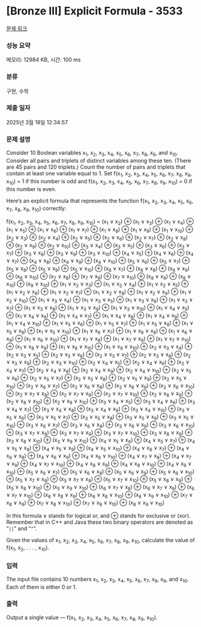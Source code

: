 # [Bronze III] Explicit Formula - 3533 

[문제 링크](https://www.acmicpc.net/problem/3533) 

### 성능 요약

메모리: 12984 KB, 시간: 100 ms

### 분류

구현, 수학

### 제출 일자

2025년 3월 18일 12:34:57

### 문제 설명

<p>Consider 10 Boolean variables x<sub>1</sub>, x<sub>2</sub>, x<sub>3</sub>, x<sub>4</sub>, x<sub>5</sub>, x<sub>6</sub>, x<sub>7</sub>, x<sub>8</sub>, x<sub>9</sub>, and x<sub>10</sub>. Consider all pairs and triplets of distinct variables among these ten. (There are 45 pairs and 120 triplets.) Count the number of pairs and triplets that contain at least one variable equal to 1. Set f(x<sub>1</sub>, x<sub>2</sub>, x<sub>3</sub>, x<sub>4</sub>, x<sub>5</sub>, x<sub>6</sub>, x<sub>7</sub>, x<sub>8</sub>, x<sub>9</sub>, x<sub>10</sub>) = 1 if this number is odd and f(x<sub>1</sub>, x<sub>2</sub>, x<sub>3</sub>, x<sub>4</sub>, x<sub>5</sub>, x<sub>6</sub>, x<sub>7</sub>, x<sub>8</sub>, x<sub>9</sub>, x<sub>10</sub>) = 0 if this number is even.</p>

<p>Here’s an explicit formula that represents the function f(x<sub>1</sub>, x<sub>2</sub>, x<sub>3</sub>, x<sub>4</sub>, x<sub>5</sub>, x<sub>6</sub>, x<sub>7</sub>, x<sub>8</sub>, x<sub>9</sub>, x<sub>10</sub>) correctly:</p>

<p>f(x<sub>1</sub>, x<sub>2</sub>, x<sub>3</sub>, x<sub>4</sub>, x<sub>5</sub>, x<sub>6</sub>, x<sub>7</sub>, x<sub>8</sub>, x<sub>9</sub>, x<sub>10</sub>) = (x<sub>1</sub> ∨ x<sub>2</sub>) ⊕ (x<sub>1</sub> ∨ x<sub>3</sub>) ⊕ (x<sub>1</sub> ∨ x<sub>4</sub>) ⊕ (x<sub>1</sub> ∨ x<sub>5</sub>) ⊕ (x<sub>1</sub> ∨ x<sub>6</sub>) ⊕ (x<sub>1</sub> ∨ x<sub>7</sub>) ⊕ (x<sub>1</sub> ∨ x<sub>8</sub>) ⊕ (x<sub>1</sub> ∨ x<sub>9</sub>) ⊕ (x<sub>1</sub> ∨ x<sub>10</sub>) ⊕ (x<sub>2</sub> ∨ x<sub>3</sub>) ⊕ (x<sub>2</sub> ∨ x<sub>4</sub>) ⊕ (x<sub>2</sub> ∨ x<sub>5</sub>) ⊕ (x<sub>2</sub> ∨ x<sub>6</sub>) ⊕ (x<sub>2</sub> ∨ x<sub>7</sub>) ⊕ (x<sub>2</sub> ∨ x<sub>8</sub>) ⊕ (x<sub>2</sub> ∨ x<sub>9</sub>) ⊕ (x<sub>2</sub> ∨ x<sub>10</sub>) ⊕ (x<sub>3</sub> ∨ x<sub>4</sub>) ⊕ (x<sub>3</sub> ∨ x<sub>5</sub>) ⊕ (x<sub>3</sub> ∨ x<sub>6</sub>) ⊕ (x<sub>3</sub> ∨ x<sub>7</sub>) ⊕ (x<sub>3</sub> ∨ x<sub>8</sub>) ⊕ (x<sub>3</sub> ∨ x<sub>9</sub>) ⊕ (x<sub>3</sub> ∨ x<sub>10</sub>) ⊕ (x<sub>4</sub> ∨ x<sub>5</sub>) ⊕ (x<sub>4</sub> ∨ x<sub>6</sub>) ⊕ (x<sub>4</sub> ∨ x<sub>7</sub>) ⊕ (x<sub>4</sub> ∨ x<sub>8</sub>) ⊕ (x<sub>4</sub> ∨ x<sub>9</sub>) ⊕ (x<sub>4</sub> ∨ x<sub>10</sub>) ⊕ (x<sub>5</sub> ∨ x<sub>6</sub>) ⊕ (x<sub>5</sub> ∨ x<sub>7</sub>) ⊕ (x<sub>5</sub> ∨ x<sub>8</sub>) ⊕ (x<sub>5</sub> ∨ x<sub>9</sub>) ⊕ (x<sub>5</sub> ∨ x<sub>10</sub>) ⊕ (x<sub>6</sub> ∨ x<sub>7</sub>) ⊕ (x<sub>6</sub> ∨ x<sub>8</sub>) ⊕ (x<sub>6</sub> ∨ x<sub>9</sub>) ⊕ (x<sub>6</sub> ∨ x<sub>10</sub>) ⊕ (x<sub>7</sub> ∨ x<sub>8</sub>) ⊕ (x<sub>7</sub> ∨ x<sub>9</sub>) ⊕ (x<sub>7</sub> ∨ x<sub>10</sub>) ⊕ (x<sub>8</sub> ∨ x<sub>9</sub>) ⊕ (x<sub>8</sub> ∨ x<sub>10</sub>) ⊕ (x<sub>9</sub> ∨ x<sub>10</sub>) ⊕ (x<sub>1</sub> ∨ x<sub>2</sub> ∨ x<sub>3</sub>) ⊕ (x<sub>1</sub> ∨ x<sub>2</sub> ∨ x<sub>4</sub>) ⊕ (x<sub>1</sub> ∨ x<sub>2</sub> ∨ x<sub>5</sub>) ⊕ (x<sub>1</sub> ∨ x<sub>2</sub> ∨ x<sub>6</sub>) ⊕ (x<sub>1</sub> ∨ x<sub>2</sub> ∨ x<sub>7</sub>) ⊕ (x<sub>1</sub> ∨ x<sub>2</sub> ∨ x<sub>8</sub>) ⊕ (x<sub>1</sub> ∨ x<sub>2</sub> ∨ x<sub>9</sub>) ⊕ (x<sub>1</sub> ∨ x<sub>2</sub> ∨ x<sub>10</sub>) ⊕ (x<sub>1</sub> ∨ x<sub>3</sub> ∨ x<sub>4</sub>) ⊕ (x<sub>1</sub> ∨ x<sub>3</sub> ∨ x<sub>5</sub>) ⊕ (x<sub>1</sub> ∨ x<sub>3</sub> ∨ x<sub>6</sub>) ⊕ (x<sub>1</sub> ∨ x<sub>3</sub> ∨ x<sub>7</sub>) ⊕ (x<sub>1</sub> ∨ x<sub>3</sub> ∨ x<sub>8</sub>) ⊕ (x<sub>1</sub> ∨ x<sub>3</sub> ∨ x<sub>9</sub>) ⊕ (x<sub>1</sub> ∨ x<sub>3</sub> ∨ x<sub>10</sub>) ⊕ (x<sub>1</sub> ∨ x<sub>4</sub> ∨ x<sub>5</sub>) ⊕ (x<sub>1</sub> ∨ x<sub>4</sub> ∨ x<sub>6</sub>) ⊕ (x<sub>1</sub> ∨ x<sub>4</sub> ∨ x<sub>7</sub>) ⊕ (x<sub>1</sub> ∨ x<sub>4</sub> ∨ x<sub>8</sub>) ⊕ (x<sub>1</sub> ∨ x<sub>4</sub> ∨ x<sub>9</sub>) ⊕ (x<sub>1</sub> ∨ x<sub>4</sub> ∨ x<sub>10</sub>) ⊕ (x<sub>1</sub> ∨ x<sub>5</sub> ∨ x<sub>6</sub>) ⊕ (x<sub>1</sub> ∨ x<sub>5</sub> ∨ x<sub>7</sub>) ⊕ (x<sub>1</sub> ∨ x<sub>5</sub> ∨ x<sub>8</sub>) ⊕ (x<sub>1</sub> ∨ x<sub>5</sub> ∨ x<sub>9</sub>) ⊕ (x<sub>1</sub> ∨ x<sub>5</sub> ∨ x<sub>10</sub>) ⊕ (x<sub>1</sub> ∨ x<sub>6</sub> ∨ x<sub>7</sub>) ⊕ (x<sub>1</sub> ∨ x<sub>6</sub> ∨ x<sub>8</sub>) ⊕ (x<sub>1</sub> ∨ x<sub>6</sub> ∨ x<sub>9</sub>) ⊕ (x<sub>1</sub> ∨ x<sub>6</sub> ∨ x<sub>10</sub>) ⊕ (x<sub>1</sub> ∨ x<sub>7</sub> ∨ x<sub>8</sub>) ⊕ (x<sub>1</sub> ∨ x<sub>7</sub> ∨ x<sub>9</sub>) ⊕ (x<sub>1</sub> ∨ x<sub>7</sub> ∨ x<sub>10</sub>) ⊕ (x<sub>1</sub> ∨ x<sub>8</sub> ∨ x<sub>9</sub>) ⊕ (x<sub>1</sub> ∨ x<sub>8</sub> ∨ x<sub>10</sub>) ⊕ (x<sub>1</sub> ∨ x<sub>9</sub> ∨ x<sub>10</sub>) ⊕ (x<sub>2</sub> ∨ x<sub>3</sub> ∨ x<sub>4</sub>) ⊕ (x<sub>2</sub> ∨ x<sub>3</sub> ∨ x<sub>5</sub>) ⊕ (x<sub>2</sub> ∨ x<sub>3</sub> ∨ x<sub>6</sub>) ⊕ (x<sub>2</sub> ∨ x<sub>3</sub> ∨ x<sub>7</sub>) ⊕ (x<sub>2</sub> ∨ x<sub>3</sub> ∨ x<sub>8</sub>) ⊕ (x<sub>2</sub> ∨ x<sub>3</sub> ∨ x<sub>9</sub>) ⊕ (x<sub>2</sub> ∨ x<sub>3</sub> ∨ x<sub>10</sub>) ⊕ (x<sub>2</sub> ∨ x<sub>4</sub> ∨ x<sub>5</sub>) ⊕ (x<sub>2</sub> ∨ x<sub>4</sub> ∨ x<sub>6</sub>) ⊕ (x<sub>2</sub> ∨ x<sub>4</sub> ∨ x<sub>7</sub>) ⊕ (x<sub>2</sub> ∨ x<sub>4</sub> ∨ x<sub>8</sub>) ⊕ (x<sub>2</sub> ∨ x<sub>4</sub> ∨ x<sub>9</sub>) ⊕ (x<sub>2</sub> ∨ x<sub>4</sub> ∨ x<sub>10</sub>) ⊕ (x<sub>2</sub> ∨ x<sub>5</sub> ∨ x<sub>6</sub>) ⊕ (x<sub>2</sub> ∨ x<sub>5</sub> ∨ x<sub>7</sub>) ⊕ (x<sub>2</sub> ∨ x<sub>5</sub> ∨ x<sub>8</sub>) ⊕ (x<sub>2</sub> ∨ x<sub>5</sub> ∨ x<sub>9</sub>) ⊕ (x<sub>2</sub> ∨ x<sub>5</sub> ∨ x<sub>10</sub>) ⊕ (x<sub>2</sub> ∨ x<sub>6</sub> ∨ x<sub>7</sub>) ⊕ (x<sub>2</sub> ∨ x<sub>6</sub> ∨ x<sub>8</sub>) ⊕ (x<sub>2</sub> ∨ x<sub>6</sub> ∨ x<sub>9</sub>) ⊕ (x<sub>2</sub> ∨ x<sub>6</sub> ∨ x<sub>10</sub>) ⊕ (x<sub>2</sub> ∨ x<sub>7</sub> ∨ x<sub>8</sub>) ⊕ (x<sub>2</sub> ∨ x<sub>7</sub> ∨ x<sub>9</sub>) ⊕ (x<sub>2</sub> ∨ x<sub>7</sub> ∨ x<sub>10</sub>) ⊕ (x<sub>2</sub> ∨ x<sub>8</sub> ∨ x<sub>9</sub>) ⊕ (x<sub>2</sub> ∨ x<sub>8</sub> ∨ x<sub>10</sub>) ⊕ (x<sub>2</sub> ∨ x<sub>9</sub> ∨ x<sub>10</sub>) ⊕ (x<sub>3</sub> ∨ x<sub>4</sub> ∨ x<sub>5</sub>) ⊕ (x<sub>3</sub> ∨ x<sub>4</sub> ∨ x<sub>6</sub>) ⊕ (x<sub>3</sub> ∨ x<sub>4</sub> ∨ x<sub>7</sub>) ⊕ (x<sub>3</sub> ∨ x<sub>4</sub> ∨ x<sub>8</sub>) ⊕ (x<sub>3</sub> ∨ x<sub>4</sub> ∨ x<sub>9</sub>) ⊕ (x<sub>3</sub> ∨ x<sub>4</sub> ∨ x<sub>10</sub>) ⊕ (x<sub>3</sub> ∨ x<sub>5</sub> ∨ x<sub>6</sub>) ⊕ (x<sub>3</sub> ∨ x<sub>5</sub> ∨ x<sub>7</sub>) ⊕ (x<sub>3</sub> ∨ x<sub>5</sub> ∨ x<sub>8</sub>) ⊕ (x<sub>3</sub> ∨ x<sub>5</sub> ∨ x<sub>9</sub>) ⊕ (x<sub>3</sub> ∨ x<sub>5</sub> ∨ x<sub>10</sub>) ⊕ (x<sub>3</sub> ∨ x<sub>6</sub> ∨ x<sub>7</sub>) ⊕ (x<sub>3</sub> ∨ x<sub>6</sub> ∨ x<sub>8</sub>) ⊕ (x<sub>3</sub> ∨ x<sub>6</sub> ∨ x<sub>9</sub>) ⊕ (x<sub>3</sub> ∨ x<sub>6</sub> ∨ x<sub>10</sub>) ⊕ (x<sub>3</sub> ∨ x<sub>7</sub> ∨ x<sub>8</sub>) ⊕ (x<sub>3</sub> ∨ x<sub>7</sub> ∨ x<sub>9</sub>) ⊕ (x<sub>3</sub> ∨ x<sub>7</sub> ∨ x<sub>10</sub>) ⊕ (x<sub>3</sub> ∨ x<sub>8</sub> ∨ x<sub>9</sub>) ⊕ (x<sub>3</sub> ∨ x<sub>8</sub> ∨ x<sub>10</sub>) ⊕ (x<sub>3</sub> ∨ x<sub>9</sub> ∨ x<sub>10</sub>) ⊕ (x<sub>4</sub> ∨ x<sub>5</sub> ∨ x<sub>6</sub>) ⊕ (x<sub>4</sub> ∨ x<sub>5</sub> ∨ x<sub>7</sub>) ⊕ (x<sub>4</sub> ∨ x<sub>5</sub> ∨ x<sub>8</sub>) ⊕ (x<sub>4</sub> ∨ x<sub>5</sub> ∨ x<sub>9</sub>) ⊕ (x<sub>4</sub> ∨ x<sub>5</sub> ∨ x<sub>10</sub>) ⊕ (x<sub>4</sub> ∨ x<sub>6</sub> ∨ x<sub>7</sub>) ⊕ (x<sub>4</sub> ∨ x<sub>6</sub> ∨ x<sub>8</sub>) ⊕ (x<sub>4</sub> ∨ x<sub>6</sub> ∨ x<sub>9</sub>) ⊕ (x<sub>4</sub> ∨ x<sub>6</sub> ∨ x<sub>10</sub>) ⊕ (x<sub>4</sub> ∨ x<sub>7</sub> ∨ x<sub>8</sub>) ⊕ (x<sub>4</sub> ∨ x<sub>7</sub> ∨ x<sub>9</sub>) ⊕ (x<sub>4</sub> ∨ x<sub>7</sub> ∨ x<sub>10</sub>) ⊕ (x<sub>4</sub> ∨ x<sub>8</sub> ∨ x<sub>9</sub>) ⊕ (x<sub>4</sub> ∨ x<sub>8</sub> ∨ x<sub>10</sub>) ⊕ (x<sub>4</sub> ∨ x<sub>9</sub> ∨ x<sub>10</sub>) ⊕ (x<sub>5</sub> ∨ x<sub>6</sub> ∨ x<sub>7</sub>) ⊕ (x<sub>5</sub> ∨ x<sub>6</sub> ∨ x<sub>8</sub>) ⊕ (x<sub>5</sub> ∨ x<sub>6</sub> ∨ x<sub>9</sub>) ⊕ (x<sub>5</sub> ∨ x<sub>6</sub> ∨ x<sub>10</sub>) ⊕ (x<sub>5</sub> ∨ x<sub>7</sub> ∨ x<sub>8</sub>) ⊕ (x<sub>5</sub> ∨ x<sub>7</sub> ∨ x<sub>9</sub>) ⊕ (x<sub>5</sub> ∨ x<sub>7</sub> ∨ x<sub>10</sub>) ⊕ (x<sub>5</sub> ∨ x<sub>8</sub> ∨ x<sub>9</sub>) ⊕ (x<sub>5</sub> ∨ x<sub>8</sub> ∨ x<sub>10</sub>) ⊕ (x<sub>5</sub> ∨ x<sub>9</sub> ∨ x<sub>10</sub>) ⊕ (x<sub>6</sub> ∨ x<sub>7</sub> ∨ x<sub>8</sub>) ⊕ (x<sub>6</sub> ∨ x<sub>7</sub> ∨ x<sub>9</sub>) ⊕ (x<sub>6</sub> ∨ x<sub>7</sub> ∨ x<sub>10</sub>) ⊕ (x<sub>6</sub> ∨ x<sub>8</sub> ∨ x<sub>9</sub>) ⊕ (x<sub>6</sub> ∨ x<sub>8</sub> ∨ x<sub>10</sub>) ⊕ (x<sub>6</sub> ∨ x<sub>9</sub> ∨ x<sub>10</sub>) ⊕ (x<sub>7</sub> ∨ x<sub>8</sub> ∨ x<sub>9</sub>) ⊕ (x<sub>7</sub> ∨ x<sub>8</sub> ∨ x<sub>10</sub>) ⊕ (x<sub>7</sub> ∨ x<sub>9</sub> ∨ x<sub>10</sub>) ⊕ (x<sub>8</sub> ∨ x<sub>9</sub> ∨ x<sub>10</sub>)</p>

<p>In this formula ∨ stands for logical or, and ⊕ stands for exclusive or (xor). Remember that in C++ and Java these two binary operators are denoted as “<code>||</code>” and “<code>^</code>”.</p>

<p>Given the values of x<sub>1</sub>, x<sub>2</sub>, x<sub>3</sub>, x<sub>4</sub>, x<sub>5</sub>, x<sub>6</sub>, x<sub>7</sub>, x<sub>8</sub>, x<sub>9</sub>, x<sub>10</sub>, calculate the value of f(x<sub>1</sub>, x<sub>2</sub>, . . . , x<sub>10</sub>).</p>

### 입력 

 <p>The input file contains 10 numbers x<sub>1</sub>, x<sub>2</sub>, x<sub>3</sub>, x<sub>4</sub>, x<sub>5</sub>, x<sub>6</sub>, x<sub>7</sub>, x<sub>8</sub>, x<sub>9</sub>, and x<sub>10</sub>. Each of them is either 0 or 1.</p>

### 출력 

 <p>Output a single value — f(x<sub>1</sub>, x<sub>2</sub>, x<sub>3</sub>, x<sub>4</sub>, x<sub>5</sub>, x<sub>6</sub>, x<sub>7</sub>, x<sub>8</sub>, x<sub>9</sub>, x<sub>10</sub>).</p>

